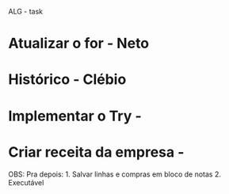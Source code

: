 A L G - task 
# Atualizar o for - Neto
# Histórico - Clébio
# Implementar o Try -
# Criar receita da empresa -

OBS: Pra depois:
     1. Salvar linhas e compras em bloco de notas
     2. Executável  
